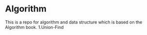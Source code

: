 # Algorithm
This is a repo for algorithm and data structure which is based on the Algorithm book.
1.Union-Find
